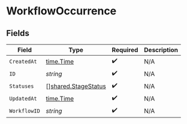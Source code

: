# WorkflowOccurrence


## Fields

| Field                                                      | Type                                                       | Required                                                   | Description                                                |
| ---------------------------------------------------------- | ---------------------------------------------------------- | ---------------------------------------------------------- | ---------------------------------------------------------- |
| `CreatedAt`                                                | [time.Time](https://pkg.go.dev/time#Time)                  | :heavy_check_mark:                                         | N/A                                                        |
| `ID`                                                       | *string*                                                   | :heavy_check_mark:                                         | N/A                                                        |
| `Statuses`                                                 | [][shared.StageStatus](../../models/shared/stagestatus.md) | :heavy_check_mark:                                         | N/A                                                        |
| `UpdatedAt`                                                | [time.Time](https://pkg.go.dev/time#Time)                  | :heavy_check_mark:                                         | N/A                                                        |
| `WorkflowID`                                               | *string*                                                   | :heavy_check_mark:                                         | N/A                                                        |